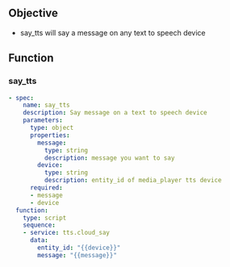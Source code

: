 ## Objective

- say_tts will say a message on any text to speech device

## Function

### say_tts
```yaml
- spec:
    name: say_tts
    description: Say message on a text to speech device
    parameters:
      type: object
      properties:
        message:
          type: string
          description: message you want to say
        device:
          type: string
          description: entity_id of media_player tts device
      required:
      - message
      - device
  function:
    type: script
    sequence:
    - service: tts.cloud_say
      data:
        entity_id: "{{device}}"
        message: "{{message}}"
```
